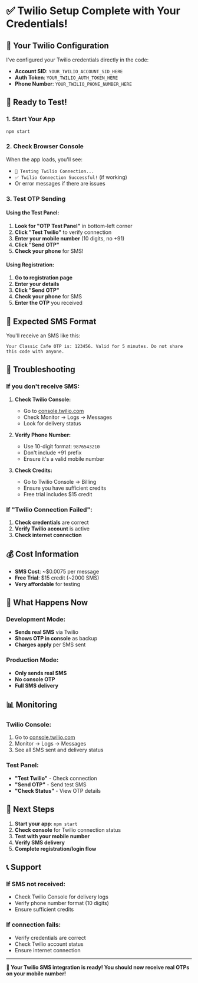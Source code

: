 # ✅ Twilio Setup Complete with Your Credentials!

## 🎉 **Your Twilio Configuration**

I've configured your Twilio credentials directly in the code:

- **Account SID**: `YOUR_TWILIO_ACCOUNT_SID_HERE`
- **Auth Token**: `YOUR_TWILIO_AUTH_TOKEN_HERE`
- **Phone Number**: `YOUR_TWILIO_PHONE_NUMBER_HERE`

## 🚀 **Ready to Test!**

### **1. Start Your App**
```bash
npm start
```

### **2. Check Browser Console**
When the app loads, you'll see:
- `🔗 Testing Twilio Connection...`
- `✅ Twilio Connection Successful!` (if working)
- Or error messages if there are issues

### **3. Test OTP Sending**

#### **Using the Test Panel:**
1. **Look for "OTP Test Panel"** in bottom-left corner
2. **Click "Test Twilio"** to verify connection
3. **Enter your mobile number** (10 digits, no +91)
4. **Click "Send OTP"**
5. **Check your phone** for SMS!

#### **Using Registration:**
1. **Go to registration page**
2. **Enter your details**
3. **Click "Send OTP"**
4. **Check your phone** for SMS
5. **Enter the OTP** you received

## 📱 **Expected SMS Format**

You'll receive an SMS like this:
```
Your Classic Cafe OTP is: 123456. Valid for 5 minutes. Do not share this code with anyone.
```

## 🔧 **Troubleshooting**

### **If you don't receive SMS:**

1. **Check Twilio Console:**
   - Go to [console.twilio.com](https://console.twilio.com)
   - Check Monitor → Logs → Messages
   - Look for delivery status

2. **Verify Phone Number:**
   - Use 10-digit format: `9876543210`
   - Don't include +91 prefix
   - Ensure it's a valid mobile number

3. **Check Credits:**
   - Go to Twilio Console → Billing
   - Ensure you have sufficient credits
   - Free trial includes $15 credit

### **If "Twilio Connection Failed":**

1. **Check credentials** are correct
2. **Verify Twilio account** is active
3. **Check internet connection**

## 💰 **Cost Information**

- **SMS Cost**: ~$0.0075 per message
- **Free Trial**: $15 credit (~2000 SMS)
- **Very affordable** for testing

## 🎯 **What Happens Now**

### **Development Mode:**
- **Sends real SMS** via Twilio
- **Shows OTP in console** as backup
- **Charges apply** per SMS sent

### **Production Mode:**
- **Only sends real SMS**
- **No console OTP**
- **Full SMS delivery**

## 📊 **Monitoring**

### **Twilio Console:**
1. Go to [console.twilio.com](https://console.twilio.com)
2. Monitor → Logs → Messages
3. See all SMS sent and delivery status

### **Test Panel:**
- **"Test Twilio"** - Check connection
- **"Send OTP"** - Send test SMS
- **"Check Status"** - View OTP details

## 🚀 **Next Steps**

1. **Start your app**: `npm start`
2. **Check console** for Twilio connection status
3. **Test with your mobile number**
4. **Verify SMS delivery**
5. **Complete registration/login flow**

## 📞 **Support**

### **If SMS not received:**
- Check Twilio Console for delivery logs
- Verify phone number format (10 digits)
- Ensure sufficient credits

### **If connection fails:**
- Verify credentials are correct
- Check Twilio account status
- Ensure internet connection

---

**🎉 Your Twilio SMS integration is ready! You should now receive real OTPs on your mobile number!**


